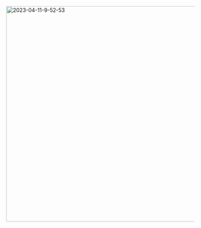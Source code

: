 <img src="https://i.ibb.co/HKM95Hz/2023-04-11-9-52-53.png" alt="2023-04-11-9-52-53" width="3584" height="1958" data-is360="0" data-load="full" class="cursor-zoom-in" style="width: 1054px; height: 575.818px; display: block;">